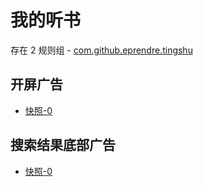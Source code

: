 # 我的听书

存在 2 规则组 - [com.github.eprendre.tingshu](/src/apps/com.github.eprendre.tingshu.ts)

## 开屏广告

- [快照-0](https://i.gkd.li/import/12783430)

## 搜索结果底部广告

- [快照-0](https://i.gkd.li/import/12783466)
